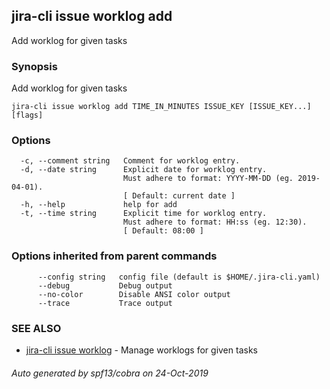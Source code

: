 ## jira-cli issue worklog add

Add worklog for given tasks

### Synopsis

Add worklog for given tasks

```
jira-cli issue worklog add TIME_IN_MINUTES ISSUE_KEY [ISSUE_KEY...] [flags]
```

### Options

```
  -c, --comment string   Comment for worklog entry.
  -d, --date string      Explicit date for worklog entry.
                         Must adhere to format: YYYY-MM-DD (eg. 2019-04-01).
                         [ Default: current date ]
  -h, --help             help for add
  -t, --time string      Explicit time for worklog entry.
                         Must adhere to format: HH:ss (eg. 12:30).
                         [ Default: 08:00 ]
```

### Options inherited from parent commands

```
      --config string   config file (default is $HOME/.jira-cli.yaml)
      --debug           Debug output
      --no-color        Disable ANSI color output
      --trace           Trace output
```

### SEE ALSO

* [jira-cli issue worklog](jira-cli_issue_worklog.md)	 - Manage worklogs for given tasks

###### Auto generated by spf13/cobra on 24-Oct-2019
